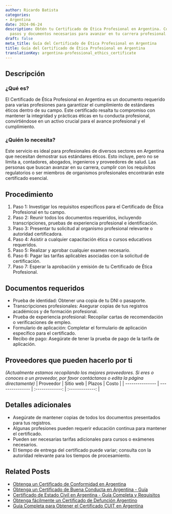 ```yaml
---
author: Ricardo Batista
categories:
- Argentina
date: 2024-06-24
description: Obtén tu Certificado de Ética Profesional en Argentina. Conoce requisitos,
  pasos y documentos necesarios para avanzar en tu carrera profesional.
draft: false
meta_title: Guía del Certificado de Ética Profesional en Argentina
title: Guía del Certificado de Ética Profesional en Argentina
translationKey: argentina-professional_ethics_certificate
---
```



## Descripción
### ¿Qué es?
El Certificado de Ética Profesional en Argentina es un documento requerido para varias profesiones para garantizar el cumplimiento de estándares éticos dentro de su campo. Este certificado resalta tu compromiso con mantener la integridad y prácticas éticas en tu conducta profesional, convirtiéndose en un activo crucial para el avance profesional y el cumplimiento.

### ¿Quién lo necesita?
Este servicio es ideal para profesionales de diversos sectores en Argentina que necesitan demostrar sus estándares éticos. Esto incluye, pero no se limita a, contadores, abogados, ingenieros y proveedores de salud. Las personas que buscan avanzar en su carrera, cumplir con los requisitos regulatorios o ser miembros de organismos profesionales encontrarán este certificado esencial.

## Procedimiento

1. Paso 1: Investigar los requisitos específicos para el Certificado de Ética Profesional en tu campo.
2. Paso 2: Reunir todos los documentos requeridos, incluyendo transcripciones, pruebas de experiencia profesional e identificación.
3. Paso 3: Presentar tu solicitud al organismo profesional relevante o autoridad certificadora.
4. Paso 4: Asistir a cualquier capacitación ética o cursos educativos requeridos.
5. Paso 5: Realizar y aprobar cualquier examen necesario.
6. Paso 6: Pagar las tarifas aplicables asociadas con la solicitud de certificación.
7. Paso 7: Esperar la aprobación y emisión de tu Certificado de Ética Profesional.

## Documentos requeridos

- Prueba de identidad: Obtener una copia de tu DNI o pasaporte.
- Transcripciones profesionales: Asegurar copias de tus registros académicos y de formación profesional.
- Prueba de experiencia profesional: Recopilar cartas de recomendación o verificaciones de empleo.
- Formulario de aplicación: Completar el formulario de aplicación específico para el certificado.
- Recibo de pago: Asegúrate de tener la prueba de pago de la tarifa de aplicación.

## Proveedores que pueden hacerlo por ti
_(Actualmente estamos recopilando los mejores proveedores. Si eres o conoces a un proveedor, por favor contáctanos o edita la página directamente)_
| Proveedor       |     Sitio web     |    Plazos    |       Costo      |
| --------------- | --------------- |  :-------------: | :-------------: |

## Detalles adicionales

- Asegúrate de mantener copias de todos los documentos presentados para tus registros.
- Algunas profesiones pueden requerir educación continua para mantener el certificado.
- Pueden ser necesarias tarifas adicionales para cursos o exámenes necesarios.
- El tiempo de entrega del certificado puede variar; consulta con la autoridad relevante para los tiempos de procesamiento.
## Related Posts

- [Obtenga un Certificado de Conformidad en Argentina](https://tramitit.com/es/guides/argentina/certificado_de_idoneidad/)
- [Obtenga un Certificado de Buena Conducta en Argentina - Guía](https://tramitit.com/es/guides/argentina/certificado_de_buena_conducta/)
- [Certificado de Estado Civil en Argentina - Guía Completa y Requisitos](https://tramitit.com/es/guides/argentina/solicitud_de_certificado_de_soltería/)
- [Obtenga fácilmente un Certificado de Defunción Argentino](https://tramitit.com/es/guides/argentina/certificado_de_defunción/)
- [Guía Completa para Obtener el Certificado CUIT en Argentina](https://tramitit.com/es/guides/argentina/constancia_de_cuit/)